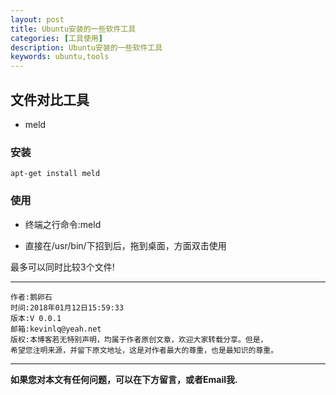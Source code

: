 ```yaml
---
layout: post
title: Ubuntu安装的一些软件工具
categories: [工具使用]
description: Ubuntu安装的一些软件工具
keywords: ubuntu,tools
---
```



## 文件对比工具

- meld

### 安装
```
apt-get install meld
```

### 使用

- 终端之行命令:meld

- 直接在/usr/bin/下招到后，拖到桌面，方面双击使用

最多可以同时比较3个文件!

******

    作者:鹅卵石
    时间:2018年01月12日15:59:33
    版本:V 0.0.1
    邮箱:kevinlq@yeah.net
	版权:本博客若无特别声明，均属于作者原创文章，欢迎大家转载分享。但是，
	希望您注明来源，并留下原文地址，这是对作者最大的尊重，也是最知识的尊重。

<!-- more -->


---

**如果您对本文有任何问题，可以在下方留言，或者Email我.**
